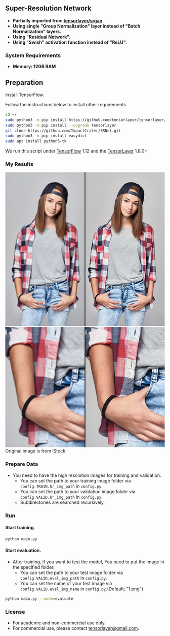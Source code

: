 ## Super-Resolution Network

- **Partially imported from [tensorlayer/srgan](https://github.com/tensorlayer/srgan).**
- **Using single "Group Normalization" layer instead of "Batch Normalization" layers.**
- **Using "Residual Network".**
- **Using "Swish" activation function instead of "ReLU".**

### System Requirements
- **Memory: 12GB RAM**

## Preparation

Install TensorFlow.

Follow the instructions below to install other requirements.
```bash
cd ~/
sudo python3 -m pip install https://github.com/tensorlayer/tensorlayer/archive/master.zip
sudo python3 -m pip install --upgrade tensorlayer
git clone https://github.com/ImpactCrater/SRNet.git
sudo python3 -m pip install easydict
sudo apt install python3-tk
```

We run this script under [TensorFlow](https://www.tensorflow.org) 1.12 and the [TensorLayer](https://github.com/tensorlayer/tensorlayer) 1.8.0+.


### My Results

<a href="http://tensorlayer.readthedocs.io">
<div align="center">
	<img src="img/Comparison_1.png"/>
</div>
</a>

<a href="http://tensorlayer.readthedocs.io">
<div align="center">
	<img src="img/Comparison_2.png"/>
</div>
</a>
Original image is from iStock.

### Prepare Data

 - You need to have the high resolution images for training and validation.
   -  You can set the path to your training image folder via `config.TRAIN.hr_img_path` in `config.py`.
   -  You can set the path to your validation image folder via `config.VALID.hr_img_path` in `config.py`.
   -  Subdirectories are searched recursively.

### Run

#### Start training.

```bash
python main.py
```

#### Start evaluation.
 - After training, if you want to test the model, You need to put the image in the specified folder.
   -  You can set the path to your test image folder via `config.VALID.eval_img_path` in `config.py`.
   -  You can set the name of your test image via `config.VALID.eval_img_name` in `config.py`.(Default; "1.png")
  

```bash
python main.py --mode=evaluate 
```

### License

- For academic and non-commercial use only.
- For commercial use, please contact tensorlayer@gmail.com.
